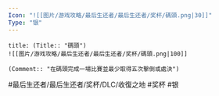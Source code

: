 ```yaml
---
Icon: "![[图片/游戏攻略/最后生还者/最后生还者/奖杯/碼頭.png|30]]"
Type: "银"
---
```

```ad-common-silver-trophy
title: (Title:: "碼頭")
![[图片/游戏攻略/最后生还者/最后生还者/奖杯/碼頭.png|100]]

(Comment:: "在碼頭完成一場比賽並最少取得五次擊倒或處決")
```

#最后生还者/最后生还者/奖杯/DLC/收復之地 #奖杯 #银
